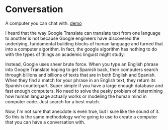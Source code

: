 # Conversation

A computer you can chat with.  [demo](http://totallynuclear.club/~owise1/convo/)

I heard that the way Google Translate can translate text from one language to another is not because Google engineers have discovered the underlying, fundamental building blocks of human language and turned that into a computer algorithm. In fact, the google algorithm has nothing to do with the types of things an academic linguist might study. 

Instead, Google uses sheer brute force.  When you type an English phrase into Google Translate hoping to get Spanish back, their computers search through billions and billions of texts that are in both English and Spanish.  When they find a match for your phrase in an English text, they return its Spanish counterpart.  Super simple if you have a large enough database and fast enough computers. No need to solve the pesky problem of determining how human language actually works or modeling the human mind in computer code.  Just search for a best match.

Now, I'm not sure that anecdote is even true, but I sure like the sound of it.  So this is the same methodology we're going to use to create a computer that you can have a conversation with.

